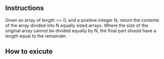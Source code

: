 <h2>Instructions</h2>

<p>Given an array of length >= 0, and a positive integer N, return the contents of the array divided into N
equally sized arrays.
Where the size of the original array cannot be divided equally by N, the final part should have a length equal
to the remainder.</p>

<h2>How to exicute</h2>
